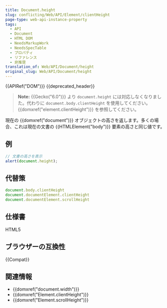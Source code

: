 ```yaml
---
title: Document.height
slug: conflicting/Web/API/Element/clientHeight
page-type: web-api-instance-property
tags:
  - API
  - Document
  - HTML DOM
  - NeedsMarkupWork
  - NeedsSpecTable
  - プロパティ
  - リファレンス
  - 非推奨
translation_of: Web/API/Document/height
original_slug: Web/API/Document/height
---
```


{{APIRef("DOM")}} {{deprecated_header}}

> **Note:** {{Gecko("6.0")}} より `document.height` には対応しなくなりました。代わりに `document.body.clientHeight` を使用してください。 {{domxref("element.clientHeight")}} を参照してください。

現在の {{domxref("document")}} オブジェクトの高さを返します。多くの場合、これは現在の文書の {{HTMLElement("body")}} 要素の高さと同じ値です。

## 例

```js
// 文書の高さを表示
alert(document.height);
```

## 代替策

```js
document.body.clientHeight
document.documentElement.clientHeight
document.documentElement.scrollHeight
```

## 仕様書

HTML5

## ブラウザーの互換性

{{Compat}}

## 関連情報

- {{domxref("document.width")}}
- {{domxref("Element.clientHeight")}}
- {{domxref("Element.scrollHeight")}}
